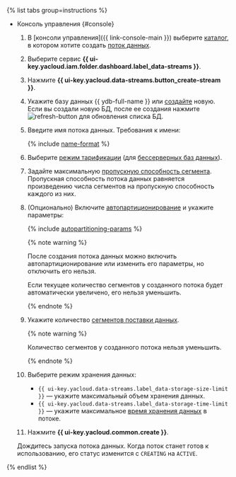 {% list tabs group=instructions %}

- Консоль управления {#console}

  1. В [консоли управления]({{ link-console-main }}) выберите [каталог](../../resource-manager/concepts/resources-hierarchy.md#folder), в котором хотите создать [поток данных](../../data-streams/concepts/glossary.md#stream-concepts).
  1. Выберите сервис **{{ ui-key.yacloud.iam.folder.dashboard.label_data-streams }}**.
  1. Нажмите **{{ ui-key.yacloud.data-streams.button_create-stream }}**.
  1. Укажите базу данных {{ ydb-full-name }} или [создайте](../../ydb/quickstart.md#create-db) новую. Если вы создали новую БД, после ее создания нажмите ![refresh-button](../../_assets/console-icons/arrow-rotate-right.svg) для обновления списка БД.
  1. Введите имя потока данных. Требования к имени:

     {% include [name-format](../name-format.md) %}

  1. Выберите [режим тарификации](../../data-streams/pricing.md) (для [бессерверных баз данных](../../ydb/concepts/serverless-and-dedicated.md#serverless)).
  1. Задайте максимальную [пропускную способность сегмента](../../data-streams/concepts/glossary.md#shard-thoughput). Пропускная способность потока данных равняется произведению числа сегментов на пропускную способность каждого из них.
  1. (Опционально) Включите [автопартиционирование](../../data-streams/concepts/glossary.md#autopartitioning) и укажите параметры:

     {% include [autopartitioning-params](autopartitioning-params.md) %}

     {% note warning %}

     После создания потока данных можно включить автопартиционирование или изменить его параметры, но отключить его нельзя.

     Если текущее количество сегментов у созданного потока будет автоматически увеличено, его нельзя уменьшить.

     {% endnote %}

  1. Укажите количество [сегментов поставки данных](../../data-streams/concepts/glossary.md#shard).

     {% note warning %}

     Количество сегментов у созданного потока нельзя уменьшить.

     {% endnote %}

  1. Выберите режим хранения данных:

     * `{{ ui-key.yacloud.data-streams.label_data-storage-size-limit }}` — укажите максимальный объем хранения данных.
     * `{{ ui-key.yacloud.data-streams.label_data-storage-time-limit }}` — укажите максимальное [время хранения данных](../../data-streams/concepts/glossary.md#retention-time) в потоке.

  1. Нажмите **{{ ui-key.yacloud.common.create }}**.

  Дождитесь запуска потока данных. Когда поток станет готов к использованию, его статус изменится с `CREATING` на `ACTIVE`.

{% endlist %}

